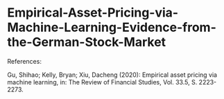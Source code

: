 # Empirical-Asset-Pricing-via-Machine-Learning-Evidence-from-the-German-Stock-Market


References:

Gu, Shihao; Kelly, Bryan; Xiu, Dacheng (2020): Empirical asset pricing via machine learning, in: The Review of Financial Studies, Vol. 33.5, S. 2223-2273.
